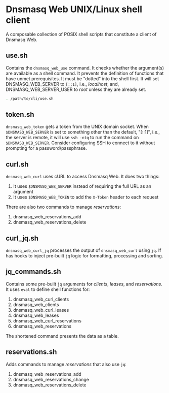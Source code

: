 # Dnsmasq Web UNIX/Linux shell client

A composable collection of POSIX shell scripts that constitute a client of Dnsmasq Web.

## use.sh

Contains the `dnsmasq_web_use` command.
It checks whether the argument(s) are available as a shell command.
It prevents the definition of functions that have unmet prerequisites.
It must be "dotted" into the shell first.
It will set DNSMASQ_WEB_SERVER to `[::1]`, i.e., _localhost_, and,
DNSMASQ_WEB_SERVER_USER to _root_ unless they are already set.

```sh
. /path/to/cli/use.sh
```

## token.sh

`dnsmasq_web_token` gets a token from the UNIX domain socket.
When `$DNSMASQ_WEB_SERVER` is set to something other than the default,
"[::1]", i.e., the server is remote,
it will use `ssh -ntq` to run the command on `$DNSMASQ_WEB_SERVER`.
Consider configuring SSH to connect to it without prompting for a password/passphrase.

## curl.sh

`dnsmasq_web_curl` uses cURL to access Dnsmasq Web.
It does two things:

1. It uses `$DNSMASQ_WEB_SERVER` instead of requiring the full URL as an argument
1. It uses `$DNSMASQ_WEB_TOKEN` to add the `X-Token` header to each request

There are also two commands to manage _reservations_:

1. dnsmasq_web_reservations_add
1. dnsmasq_web_reservations_delete

## curl_jq.sh

`dnsmasq_web_curl_jq` processes the output of `dnsmasq_web_curl` using `jq`.
If has hooks to inject pre-built `jq` logic for formatting, processing and sorting.

## jq_commands.sh

Contains some pre-built `jq` arguments for _clients_, _leases_, and _reservations_.
It uses `eval` to define shell functions for:

1. dnsmasq_web_curl_clients
1. dnsmasq_web_clients
1. dnsmasq_web_curl_leases
1. dnsmasq_web_leases
1. dnsmasq_web_curl_reservations
1. dnsmasq_web_reservations

The shortened command presents the data as a table.

## reservations.sh

Adds commands to manage _reservations_ that also use `jq`:

1. dnsmasq_web_reservations_add
1. dnsmasq_web_reservations_change
1. dnsmasq_web_reservations_delete
